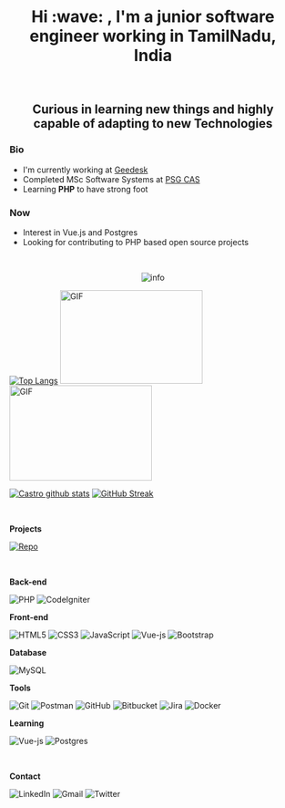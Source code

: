 <h1 align=center> Hi :wave: , I'm a junior software engineer working in TamilNadu, India </h1> 
<br />
<h2 align=center> Curious in learning new things and highly capable of adapting to new Technologies</h2>
<!-- <img src="https://komarev.com/ghpvc/?username=Castro456&color=brightgreen" alt="Castro456"/> -->

### Bio
- I'm currently working at <a href="https://geedesk.com/" target="_blank">Geedesk</a>
- Completed MSc Software Systems at <a href="https://www.psgcas.ac.in/" target="_blank">PSG CAS</a>
- Learning <b>PHP</b> to have strong foot

### Now
- Interest in Vue.js and Postgres
- Looking for contributing to PHP based open source projects 

<br />

<p align=center>
<img src="https://github-profile-summary-cards.vercel.app/api/cards/profile-details?username=Castro456&theme=vue" alt="info">
</p>


[![Top Langs](https://github-readme-stats.vercel.app/api/top-langs/?username=Castro456&exclude_repo=Sample&layout=compact)](https://github.com/Castro456) <img alt="GIF" src="https://user-images.githubusercontent.com/5355808/139111924-210cc6fa-9fb1-4dac-929d-6324a5836a92.gif" width="250" height="164" /> <img alt="GIF" src="https://media.giphy.com/media/k0ijJhqrUP4T2EvmJ1/giphy.gif" width="250" height="167" />
<!-- https://media.giphy.com/media/k0ijJhqrUP4T2EvmJ1/giphy.gif -->
<!-- https://media.giphy.com/media/hpXdHPfFI5wTABdDx9/giphy.gif -->
<!-- https://media.giphy.com/media/PI3QGKFN6XZUCMMqJm/giphy.gif -->

[![Castro github stats](https://github-readme-stats.vercel.app/api?username=Castro456)](https://github.com/Castro456/) [![GitHub Streak](https://github-readme-streak-stats.herokuapp.com?user=Castro456&theme=swift)](https://github.com/Castro456/)

<br />

**Projects**

[![Repo](https://github-readme-stats.vercel.app/api/pin/?username=Castro456&repo=CodeIgniter-to-do)](https://github.com/Castro456/CodeIgniter-to-do)

<br />

**Back-end**

![PHP](https://img.shields.io/badge/PHP-%23777BB4.svg?style=flat-square&logo=php&logoColor=white)
![CodeIgniter](https://img.shields.io/badge/CodeIgniter-%23EF4223.svg?style=flat-square&logo=codeIgniter&logoColor=white)


**Front-end**

![HTML5](https://img.shields.io/badge/-HTML5-%23E44D27?style=flat-square&logo=html5&logoColor=ffffff)
![CSS3](https://img.shields.io/badge/-CSS3-%231572B6?style=flat-square&logo=css3)
![JavaScript](https://img.shields.io/badge/-JavaScript-%23F7DF1C?style=flat-square&logo=javascript&logoColor=000000&labelColor=%23F7DF1C&color=%23FFCE5A)
![Vue-js](https://img.shields.io/badge/-Vue-4fc08d?style=flat&logo=vuedotjs&logoColor=fff)
![Bootstrap](https://img.shields.io/badge/-bootstrap-%23563D7C?style=flat-square&logo=bootstrap&logoColor=white)


**Database**

![MySQL](https://img.shields.io/badge/MySQL-%2300f.svg?style=flat-square&logo=mysql&logoColor=white)


**Tools**

![Git](https://img.shields.io/badge/git-%23F05033.svg?style=flat-square&logo=git&logoColor=white)
![Postman](https://img.shields.io/badge/Postman-FF6C37?style=flat-square&logo=postman&logoColor=white)
![GitHub](https://img.shields.io/badge/github-%23121011.svg?style=flat-square&logo=github&logoColor=white)
![Bitbucket](https://img.shields.io/badge/bitbucket-%230047B3.svg?style=flat-square&logo=bitbucket&logoColor=white)
![Jira](https://img.shields.io/badge/jira-%230A0FFF.svg?style=flat-square&logo=jira&logoColor=white)
![Docker](https://img.shields.io/badge/docker-%230db7ed.svg?style=flat-square&logo=docker&logoColor=white)


**Learning**

![Vue-js](https://img.shields.io/badge/-Vue-4fc08d?style=flat-square&logo=vuedotjs&logoColor=fff)
![Postgres](https://img.shields.io/badge/postgres-%23316192.svg?style=flat-square&logo=postgresql&logoColor=white)

<br />

**Contact**

![LinkedIn](https://img.shields.io/badge/linkedin-%230077B5.svg?style=flat-square&logo=linkedin&logoColor=white&link=https://www.linkedin.com/in/castro-m-s/)
![Gmail](https://img.shields.io/badge/Gmail-D14836?style=flat-square&logo=gmail&logoColor=white&link=mailto:castrosid456@gmail.com)
![Twitter](https://img.shields.io/badge/Twitter-%231DA1F2.svg?style=flat-square&logo=Twitter&logoColor=white&link=https://twitter.com/castro_zac)